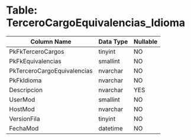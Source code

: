 # Table: TerceroCargoEquivalencias_Idioma

| Column Name | Data Type | Nullable |
|-------------|-----------|----------|
| PkFkTerceroCargos | tinyint | NO |
| PkFkEquivalencias | smallint | NO |
| PkTerceroCargoEquivalencias | nvarchar | NO |
| PkFkIdioma | nvarchar | NO |
| Descripcion | nvarchar | YES |
| UserMod | smallint | NO |
| HostMod | nvarchar | NO |
| VersionFila | tinyint | NO |
| FechaMod | datetime | NO |
